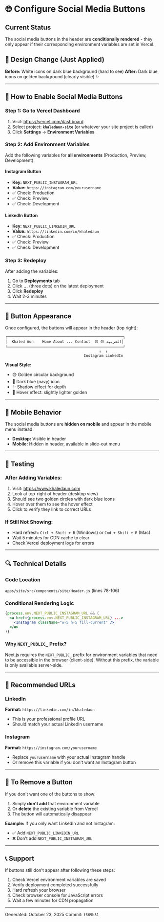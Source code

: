 # 🌐 Configure Social Media Buttons

## Current Status
The social media buttons in the header are **conditionally rendered** - they only appear if their corresponding environment variables are set in Vercel.

## 🎨 Design Change (Just Applied)
**Before:** White icons on dark blue background (hard to see)
**After:** Dark blue icons on golden background (clearly visible) ✨

---

## 🔧 How to Enable Social Media Buttons

### Step 1: Go to Vercel Dashboard
1. Visit: https://vercel.com/dashboard
2. Select project: **`khaledaun-site`** (or whatever your site project is called)
3. Click **Settings** → **Environment Variables**

### Step 2: Add Environment Variables

Add the following variables for **all environments** (Production, Preview, Development):

#### Instagram Button
- **Key:** `NEXT_PUBLIC_INSTAGRAM_URL`
- **Value:** `https://instagram.com/yourusername`
- ✅ Check: Production
- ✅ Check: Preview
- ✅ Check: Development

#### LinkedIn Button
- **Key:** `NEXT_PUBLIC_LINKEDIN_URL`
- **Value:** `https://linkedin.com/in/khaledaun`
- ✅ Check: Production
- ✅ Check: Preview
- ✅ Check: Development

### Step 3: Redeploy
After adding the variables:
1. Go to **Deployments** tab
2. Click **...** (three dots) on the latest deployment
3. Click **Redeploy**
4. Wait 2-3 minutes

---

## 🎨 Button Appearance

Once configured, the buttons will appear in the header (top right):

```
┌─────────────────────────────────────────────────────┐
│  Khaled Aun    Home About ... Contact  🟡 🟡 العربية│
└─────────────────────────────────────────────────────┘
                                           ↑  ↑
                                    Instagram LinkedIn
```

**Visual Style:**
- 🟡 Golden circular background
- 🔵 Dark blue (navy) icon
- ✨ Shadow effect for depth
- 🎯 Hover effect: slightly lighter golden

---

## 📱 Mobile Behavior

The social media buttons are **hidden on mobile** and appear in the mobile menu instead.

- **Desktop:** Visible in header
- **Mobile:** Hidden in header, available in slide-out menu

---

## 🧪 Testing

### After Adding Variables:
1. Visit: https://www.khaledaun.com
2. Look at top-right of header (desktop view)
3. Should see two golden circles with dark blue icons
4. Hover over them to see the hover effect
5. Click to verify they link to correct URLs

### If Still Not Showing:
- Hard refresh: `Ctrl + Shift + R` (Windows) or `Cmd + Shift + R` (Mac)
- Wait 5 minutes for CDN cache to clear
- Check Vercel deployment logs for errors

---

## 🔍 Technical Details

### Code Location
`apps/site/src/components/site/Header.js` (lines 78-106)

### Conditional Rendering Logic
```jsx
{process.env.NEXT_PUBLIC_INSTAGRAM_URL && (
  <a href={process.env.NEXT_PUBLIC_INSTAGRAM_URL} ...>
    <Instagram className="w-5 h-5 fill-current" />
  </a>
)}
```

### Why `NEXT_PUBLIC_` Prefix?
Next.js requires the `NEXT_PUBLIC_` prefix for environment variables that need to be accessible in the browser (client-side). Without this prefix, the variable is only available server-side.

---

## 🎯 Recommended URLs

### LinkedIn
**Format:** `https://linkedin.com/in/khaledaun`
- This is your professional profile URL
- Should match your actual LinkedIn username

### Instagram
**Format:** `https://instagram.com/yourusername`
- Replace `yourusername` with your actual Instagram handle
- Or remove this variable if you don't want an Instagram button

---

## 🚫 To Remove a Button

If you don't want one of the buttons to show:

1. Simply **don't add** that environment variable
2. Or **delete** the existing variable from Vercel
3. The button will automatically disappear

**Example:** If you only want LinkedIn and not Instagram:
- ✅ Add `NEXT_PUBLIC_LINKEDIN_URL`
- ❌ Don't add `NEXT_PUBLIC_INSTAGRAM_URL`

---

## 📞 Support

If buttons still don't appear after following these steps:
1. Check Vercel environment variables are saved
2. Verify deployment completed successfully
3. Hard refresh your browser
4. Check browser console for JavaScript errors
5. Wait a few minutes for CDN propagation

---

Generated: October 23, 2025
Commit: `f669b31`

